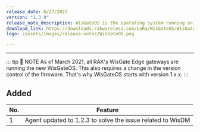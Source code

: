 ```yaml
---
release_date: 6/27/2023
version: "1.3.9"
release_note_description: WisGateOS is the operating system running on every WisGate Edge gateway. The interface builds on top of OpenWRT and all gateway products of the RAK72xx line share it. It gives instructions on configuring WAN, the LoRa Packet Forwarder, and MQTT Bridge. It explains how to do system monitoring, update the firmware, and reset the device. Last but not least, it provides information on using the Built-in LoRa Server.
download_link: https://downloads.rakwireless.com/LoRa/WisGateOS/WisGateOS_Latest_Firmware.zip
logo: /assets/images/release-notes/WisGateOS.png

---
```


<rk-release-notes/>

---

::: tip 📝 NOTE
As of March 2021, all RAK's WisGate Edge gateways are running the new WisGateOS. This also requires a change in the version control of the firmware. That's why WisGateOS starts with version 1.x.x.
:::

## Added

| No. | Feature                                                    |
| --- | ---------------------------------------------------------- |
| 1   | Agent updated to 1.2.3 to solve the issue related to WisDM |